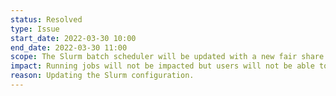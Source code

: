 ```yaml
---
status: Resolved
type: Issue
start_date: 2022-03-30 10:00
end_date: 2022-03-30 11:00
scope: The Slurm batch scheduler will be updated with a new fair share policy.
impact: Running jobs will not be impacted but users will not be able to submit new jobs. If users are impacted, they should wait and then resubmit the job once the work has completed.   
reason: Updating the Slurm configuration. 
---
```



